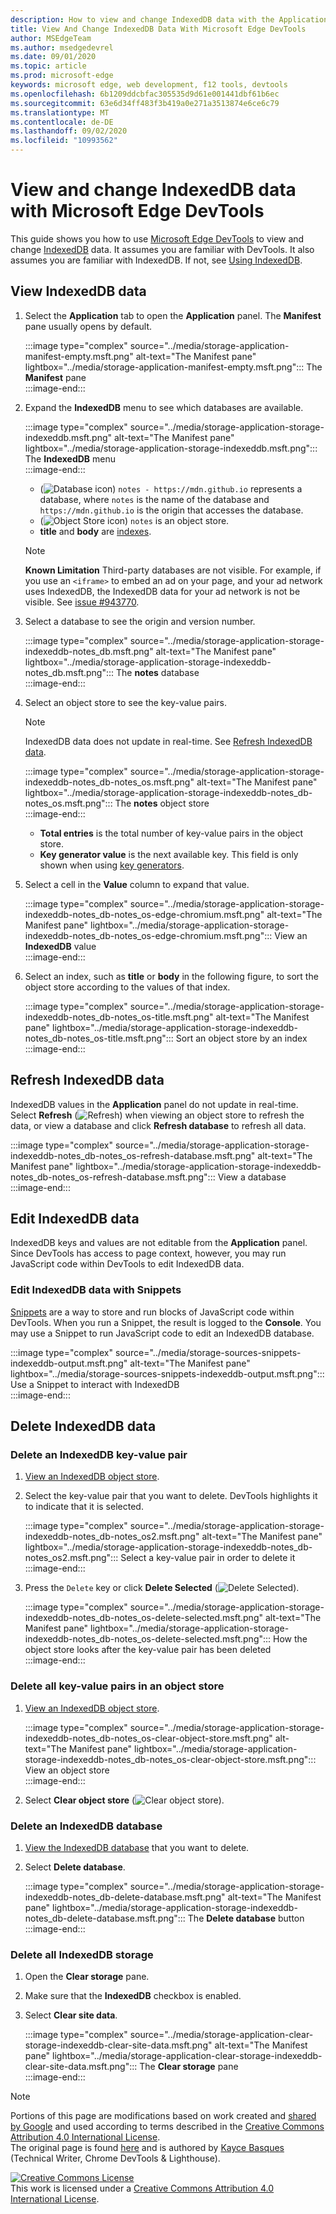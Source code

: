 ```yaml
---
description: How to view and change IndexedDB data with the Application panel and Snippets.
title: View And Change IndexedDB Data With Microsoft Edge DevTools
author: MSEdgeTeam
ms.author: msedgedevrel
ms.date: 09/01/2020
ms.topic: article
ms.prod: microsoft-edge
keywords: microsoft edge, web development, f12 tools, devtools
ms.openlocfilehash: 6b1209ddcbfac305535d9d61e001441dbf61b6ec
ms.sourcegitcommit: 63e6d34ff483f3b419a0e271a3513874e6ce6c79
ms.translationtype: MT
ms.contentlocale: de-DE
ms.lasthandoff: 09/02/2020
ms.locfileid: "10993562"
---
```

<!-- Copyright Kayce Basques 

   Licensed under the Apache License, Version 2.0 (the "License");
   you may not use this file except in compliance with the License.
   You may obtain a copy of the License at

       https://www.apache.org/licenses/LICENSE-2.0

   Unless required by applicable law or agreed to in writing, software
   distributed under the License is distributed on an "AS IS" BASIS,
   WITHOUT WARRANTIES OR CONDITIONS OF ANY KIND, either express or implied.
   See the License for the specific language governing permissions and
   limitations under the License.  -->  





# View and change IndexedDB data with Microsoft Edge DevTools   

  

This guide shows you how to use [Microsoft Edge DevTools][MicrosoftEdgeDevTools] to view and change [IndexedDB][MDNIndexedDBAPI] data.  It assumes you are familiar with DevTools.  It also assumes you are familiar with IndexedDB.  If not, see [Using IndexedDB][MDNUsingIndexedDB].  

## View IndexedDB data   

1.  Select the **Application** tab to open the **Application** panel.  The **Manifest** pane usually opens by default.  
    
    :::image type="complex" source="../media/storage-application-manifest-empty.msft.png" alt-text="The Manifest pane" lightbox="../media/storage-application-manifest-empty.msft.png":::
       The **Manifest** pane  
    :::image-end:::  
    
1.  Expand the **IndexedDB** menu to see which databases are available.  
    
    :::image type="complex" source="../media/storage-application-storage-indexeddb.msft.png" alt-text="The Manifest pane" lightbox="../media/storage-application-storage-indexeddb.msft.png":::
       The **IndexedDB** menu  
    :::image-end:::  
    
    *   \(![Database icon][ImageDatabaseIcon]\) `notes - https://mdn.github.io` represents a database, where `notes` is the name of the database and `https://mdn.github.io` is the origin that accesses the database.  
    *   \(![Object Store icon][ImageObjectStoreIcon]\) `notes` is an object store.  
    *   **title** and **body** are [indexes][MDNUsingIndexedDBUsingIndex].  
    
    > [!NOTE]
    > **Known Limitation**  Third-party databases are not visible.  For example, if you use an `<iframe>` to embed an ad on your page, and your ad network uses IndexedDB, the IndexedDB data for your ad network is not be visible.  See [issue #943770][ChromiumIssue943770].  
    
1.  Select a database to see the origin and version number.  
    
    :::image type="complex" source="../media/storage-application-storage-indexeddb-notes_db.msft.png" alt-text="The Manifest pane" lightbox="../media/storage-application-storage-indexeddb-notes_db.msft.png":::
       The **notes** database  
    :::image-end:::  
    
1.  Select an object store to see the key-value pairs.  
    
    > [!NOTE]
    > IndexedDB data does not update in real-time.  See [Refresh IndexedDB data](#refresh-indexeddb-data).  
    
    :::image type="complex" source="../media/storage-application-storage-indexeddb-notes_db-notes_os.msft.png" alt-text="The Manifest pane" lightbox="../media/storage-application-storage-indexeddb-notes_db-notes_os.msft.png":::
       The **notes** object store  
    :::image-end:::  
    
    *   **Total entries** is the total number of key-value pairs in the object store.  
    *   **Key generator value** is the next available key.  This field is only shown when using [key generators][MDNBasicConceptsKeyGenerator].  
    
1.  Select a cell in the **Value** column to expand that value.  
    
    :::image type="complex" source="../media/storage-application-storage-indexeddb-notes_db-notes_os-edge-chromium.msft.png" alt-text="The Manifest pane" lightbox="../media/storage-application-storage-indexeddb-notes_db-notes_os-edge-chromium.msft.png":::
       View an **IndexedDB** value  
    :::image-end:::  
    
1.  Select an index, such as **title** or **body** in the following figure, to sort the object store according to the values of that index.  
   
    :::image type="complex" source="../media/storage-application-storage-indexeddb-notes_db-notes_os-title.msft.png" alt-text="The Manifest pane" lightbox="../media/storage-application-storage-indexeddb-notes_db-notes_os-title.msft.png":::
       Sort an object store by an index  
    :::image-end:::  
    
## Refresh IndexedDB data   

IndexedDB values in the **Application** panel do not update in real-time.  Select **Refresh** \(![Refresh][ImageReloadIcon]\) when viewing an object store to refresh the data, or view a database and click **Refresh database** to refresh all data.  

:::image type="complex" source="../media/storage-application-storage-indexeddb-notes_db-notes_os-refresh-database.msft.png" alt-text="The Manifest pane" lightbox="../media/storage-application-storage-indexeddb-notes_db-notes_os-refresh-database.msft.png":::
   View a database  
:::image-end:::  

## Edit IndexedDB data   

IndexedDB keys and values are not editable from the **Application** panel.  Since DevTools has access to page context, however, you may run JavaScript code within DevTools to edit IndexedDB data.  

### Edit IndexedDB data with Snippets   

[Snippets][DevtoolsJavascriptSnippets] are a way to store and run blocks of JavaScript code within DevTools.  When you run a Snippet, the result is logged to the **Console**.  You may use a Snippet to run JavaScript code to edit an IndexedDB database.  

:::image type="complex" source="../media/storage-sources-snippets-indexeddb-output.msft.png" alt-text="The Manifest pane" lightbox="../media/storage-sources-snippets-indexeddb-output.msft.png":::
   Use a Snippet to interact with IndexedDB  
:::image-end:::  

## Delete IndexedDB data   

### Delete an IndexedDB key-value pair   

1.  [View an IndexedDB object store](#view-indexeddb-data).  
1.  Select the key-value pair that you want to delete.  DevTools highlights it to indicate that it is selected.  
    
    :::image type="complex" source="../media/storage-application-storage-indexeddb-notes_db-notes_os2.msft.png" alt-text="The Manifest pane" lightbox="../media/storage-application-storage-indexeddb-notes_db-notes_os2.msft.png":::
       Select a key-value pair in order to delete it  
    :::image-end:::  
    
1.  Press the `Delete` key or click **Delete Selected** \(![Delete Selected][ImageDeleteIcon]\).  
    
    :::image type="complex" source="../media/storage-application-storage-indexeddb-notes_db-notes_os-delete-selected.msft.png" alt-text="The Manifest pane" lightbox="../media/storage-application-storage-indexeddb-notes_db-notes_os-delete-selected.msft.png":::
       How the object store looks after the key-value pair has been deleted  
    :::image-end:::  
    
### Delete all key-value pairs in an object store   

1.  [View an IndexedDB object store](#view-indexeddb-data).  
    
    :::image type="complex" source="../media/storage-application-storage-indexeddb-notes_db-notes_os-clear-object-store.msft.png" alt-text="The Manifest pane" lightbox="../media/storage-application-storage-indexeddb-notes_db-notes_os-clear-object-store.msft.png":::
       View an object store  
    :::image-end:::  
    
1.  Select **Clear object store** \(![Clear object store][ImageClearIcon]\).  
    
### Delete an IndexedDB database   

1.  [View the IndexedDB database](#view-indexeddb-data) that you want to delete.  
1.  Select **Delete database**.  
    
    :::image type="complex" source="../media/storage-application-storage-indexeddb-notes_db-delete-database.msft.png" alt-text="The Manifest pane" lightbox="../media/storage-application-storage-indexeddb-notes_db-delete-database.msft.png":::
       The **Delete database** button  
    :::image-end:::  
    
### Delete all IndexedDB storage   

1.  Open the **Clear storage** pane.  
1.  Make sure that the **IndexedDB** checkbox is enabled.  
1.  Select **Clear site data**.  
    
    :::image type="complex" source="../media/storage-application-clear-storage-indexeddb-clear-site-data.msft.png" alt-text="The Manifest pane" lightbox="../media/storage-application-clear-storage-indexeddb-clear-site-data.msft.png":::
       The **Clear storage** pane  
    :::image-end:::  
    
<!--  
 


-->  

<!-- image links -->  

[ImageClearIcon]: ../media/clear-icon.msft.png  
[ImageDatabaseIcon]: ../media/database-icon.msft.png  
[ImageDeleteIcon]: ../media/delete-icon.msft.png  
[ImageObjectStoreIcon]: ../media/object-store-icon.msft.png  
[ImageReloadIcon]: ../media/reload-icon.msft.png  

<!-- links -->  

[MicrosoftEdgeDevTools]: ../../devtools-guide-chromium.md "Microsoft Edge (Chromium) Developer tools | Microsoft Docs"  
[DevtoolsJavascriptSnippets]: ../javascript/snippets.md "Run snippets of JavaScript on any page with Microsoft Edge DevTools | Microsoft Docs"  

[ChromiumIssue943770]: https://crbug.com/943770 "943770 - DevTools: Show iframe IndexedDB databases - chromium - Monorail"  

[MDNBasicConceptsKeyGenerator]: https://developer.mozilla.org/docs/Web/API/IndexedDB_API/Basic_Concepts_Behind_IndexedDB#gloss_keygenerator "Key Generator - Basic Concepts | MDN"  
[MDNIndexedDBAPI]: https://developer.mozilla.org/docs/Web/API/IndexedDB_API "IndexedDB API | MDN"  
[MDNUsingIndexedDB]: https://developer.mozilla.org/docs/Web/API/IndexedDB_API/Using_IndexedDB "Using IndexedDB | MDN"  
[MDNUsingIndexedDBUsingIndex]: https://developer.mozilla.org/docs/Web/API/IndexedDB_API/Using_IndexedDB#Using_an_index "Using an index - Using IndexedDB | MDN"  

> [!NOTE]
> Portions of this page are modifications based on work created and [shared by Google][GoogleSitePolicies] and used according to terms described in the [Creative Commons Attribution 4.0 International License][CCA4IL].  
> The original page is found [here](https://developers.google.com/web/tools/chrome-devtools/storage/indexeddb) and is authored by [Kayce Basques][KayceBasques] \(Technical Writer, Chrome DevTools \& Lighthouse\).  

[![Creative Commons License][CCby4Image]][CCA4IL]  
This work is licensed under a [Creative Commons Attribution 4.0 International License][CCA4IL].  

[CCA4IL]: https://creativecommons.org/licenses/by/4.0  
[CCby4Image]: https://i.creativecommons.org/l/by/4.0/88x31.png  
[GoogleSitePolicies]: https://developers.google.com/terms/site-policies  
[KayceBasques]: https://developers.google.com/web/resources/contributors/kaycebasques  
